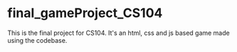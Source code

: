 # final_gameProject_CS104
This is the final project for CS104. 
It's an html, css and js based game made using the codebase.
